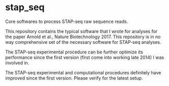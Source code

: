 # stap_seq
Core softwares to process STAP-seq raw sequence reads.

This repository contains the typical software that I wrote for analyses for the paper Arnold et al., Nature Biotechnology 2017.
This repository is in no way comprehensive set of the necessary software for STAP-seq analyses.

The STAP-seq experimental procedure can be further optimize its performance since the first version (first come into working late 2014) I was involved in.

The STAP-seq experimental and computational procedures definitely have improved since the first version. Please verify for the latest setup.
